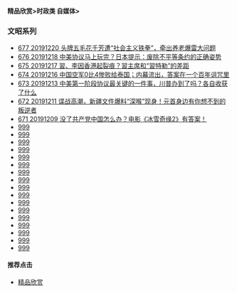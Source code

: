 
#### 精品欣赏>时政类 自媒体>

### 文昭系列
- [677 20191220 头牌五毛花千芳遭“社会主义铁拳”，牵出养老爆雷大问题](https://youtu.be/OAeJL_aAgqE)
- [676 20191218 中美协议马上玩完？日本提示：废除不平等条约的正确姿势](https://youtu.be/smgoNK_vp0U)
- [675 20191217 習、李因香港起裂痕？習主席和“習特勒”的差距](https://youtu.be/0bRghXf6Mvw)
- [674 20191216 中国空军0比4惨败给泰国；内幕流出，答案在一个百年诅咒里](https://youtu.be/UIOVyU3FZMI)
- [673 20191213 中美第一阶段协议最关键的一件事，川普办到了吗？各自收获了什么](https://youtu.be/GtbzqtBW3yk)
- [672 20191211 谍战高潮，新疆文件爆料“深喉”现身！元首身边有你想不到的叛逆者](https://youtu.be/izbfkm3SXV4)
- [671 20191209 没了共产党中国怎么办？电影《冰雪奇缘2》有答案！](https://youtu.be/gCYimVRmCRI)
- [999]()
- [999]()
- [999]()
- [999]()
- [999]()
- [999]()
- [999]()
- [999]()
- [999]()
- [999]()
- [999]()
- [999]()
- [999]()
- [999]()
- [999]()
- [999]()
- [999]()

#### 推荐点击
- [精品欣赏](https://summer200.github.io/content/main)


